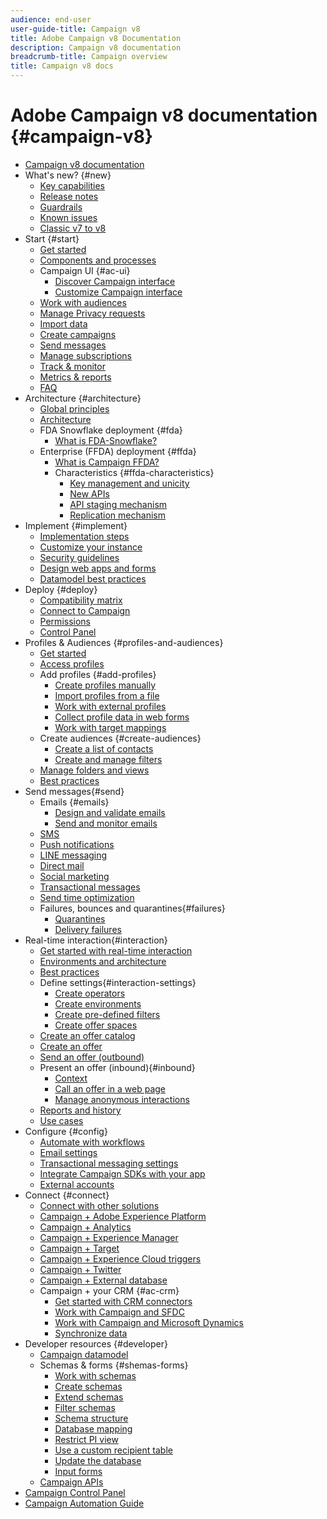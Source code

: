 ```yaml
---
audience: end-user
user-guide-title: Campaign v8
title: Adobe Campaign v8 Documentation
description: Campaign v8 documentation
breadcrumb-title: Campaign overview
title: Campaign v8 docs
---
```


# Adobe Campaign v8 documentation {#campaign-v8}

+ [Campaign v8 documentation](campaign-home.md)
+ What's new? {#new}
  + [Key capabilities](start/whats-new.md)
  + [Release notes](start/release-notes.md)
  + [Guardrails](start/ac-guardrails.md)
  + [Known issues](start/known-issues.md)
  + [Classic v7 to v8](start/v7-to-v8.md)
+ Start {#start}
  + [Get started](start/get-started.md)
  + [Components and processes](start/ac-components.md)
  + Campaign UI {#ac-ui}
    + [Discover Campaign interface](start/campaign-ui.md)
    + [Customize Campaign interface](start/customize-ui.md)
  + [Work with audiences](start/audiences.md)
  + [Manage Privacy requests](start/privacy.md)
  + [Import data](start/import.md)
  + [Create campaigns](start/campaigns.md)
  + [Send messages](start/create-message.md)
  + [Manage subscriptions](start/subscriptions.md)
  + [Track & monitor](start/tracking.md)
  + [Metrics & reports](start/reporting.md)
  + [FAQ](start/campaign-faq.md)
+ Architecture {#architecture}
  + [Global principles](architecture/general-architecture.md)
  + [Architecture](architecture/architecture.md)
  + FDA Snowflake deployment {#fda}
    + [What is FDA-Snowflake?](architecture/fda-deployment.md)
  + Enterprise (FFDA) deployment {#ffda}
    + [What is Campaign FFDA?](architecture/enterprise-deployment.md)
    + Characteristics {#ffda-characteristics}
      + [Key management and unicity](architecture/keys.md)
      + [New APIs](architecture/new-apis.md)
      + [API staging mechanism](architecture/staging.md)
      + [Replication mechanism](architecture/replication.md)
+ Implement {#implement}
  + [Implementation steps](start/implement.md)
  + [Customize your instance](dev/customize.md)
  + [Security guidelines](config/security.md)
  + [Design web apps and forms](dev/webapps.md)
  + [Datamodel best practices](dev/datamodel-best-practices.md)
+ Deploy {#deploy}
  + [Compatibility matrix](start/compatibility-matrix.md)
  + [Connect to Campaign](start/connect.md)
  + [Permissions](start/permissions.md)
  + [Control Panel](config/self-service.md)
+ Profiles & Audiences {#profiles-and-audiences}
  + [Get started](audiences/gs-audiences.md)
  + [Access profiles](audiences/view-profiles.md)
  + Add profiles {#add-profiles}
    + [Create profiles manually](audiences/create-profiles.md)
    + [Import profiles from a file](audiences/import-profiles.md)
    + [Work with external profiles](audiences/external-profiles.md)
    + [Collect profile data in web forms](audiences/collect-profiles.md)
    + [Work with target mappings](audiences/target-mappings.md)
  + Create audiences {#create-audiences}
    + [Create a list of contacts](audiences/create-audiences.md)
    + [Create and manage filters](audiences/create-filters.md)
  + [Manage folders and views](audiences/folders-and-views.md)
  + [Best practices](audiences/audiences-best-practices.md)
+ Send messages{#send}
  + Emails {#emails}
    + [Design and validate emails](send/email.md)
    + [Send and monitor emails](send/send.md)
  + [SMS](send/sms.md)
  + [Push notifications](send/push.md)
  + [LINE messaging](send/line.md)
  + [Direct mail](send/direct-mail.md)
  + [Social marketing](send/twitter.md)
  + [Transactional messages](send/transactional.md)
  + [Send time optimization](send/predictive.md)
  + Failures, bounces and quarantines{#failures}
    + [Quarantines](send/quarantines.md)
    + [Delivery failures](send/delivery-failures.md)
+ Real-time interaction{#interaction}
  + [Get started with real-time interaction](interaction/interaction.md)
  + [Environments and architecture](interaction/interaction-architecture.md)
  + [Best practices](interaction/interaction-best-practices.md)
  + Define settings{#interaction-settings}
    + [Create operators](interaction/interaction-operators.md)
    + [Create environments](interaction/interaction-env.md)
    + [Create pre-defined filters](interaction/interaction-predefined-filters.md)
    + [Create offer spaces](interaction/interaction-offer-spaces.md)
  + [Create an offer catalog](interaction/interaction-offer-catalog.md)
  + [Create an offer](interaction/interaction-offer.md)
  + [Send an offer (outbound)](interaction/interaction-send-offers.md)
  + Present an offer (inbound){#inbound}
    + [Context](interaction/interaction-present-offers.md)
    + [Call an offer in a web page](interaction/interaction-integration.md)
    + [Manage anonymous interactions](interaction/anonymous-interactions.md)
  + [Reports and history](interaction/interaction-tracking.md)
  + [Use cases](interaction/interaction-use-cases.md)
+ Configure {#config}
  + [Automate with workflows](config/workflows.md)
  + [Email settings](config/email-settings.md)
  + [Transactional messaging settings](config/transactional-msg-settings.md)
  + [Integrate Campaign SDKs with your app](config/push-config.md)
  + [External accounts](config/external-accounts.md)
+ Connect {#connect}
  + [Connect with other solutions](connect/integration.md)
  + [Campaign + Adobe Experience Platform](connect/ac-aep.md)
  + [Campaign + Analytics](connect/ac-aa.md)
  + [Campaign + Experience Manager](connect/ac-aem.md)
  + [Campaign + Target](connect/ac-at.md)
  + [Campaign + Experience Cloud triggers](connect/ac-triggers.md)
  + [Campaign + Twitter](connect/ac-tw.md)
  + [Campaign + External database](connect/fda.md)
  + Campaign + your CRM {#ac-crm}
    + [Get started with CRM connectors](connect/crm.md)
    + [Work with Campaign and SFDC](connect/ac-sfdc.md)
    + [Work with Campaign and Microsoft Dynamics](connect/ac-ms-dyn.md)
    + [Synchronize data](connect/crm-data-sync.md)
+ Developer resources {#developer}
  + [Campaign datamodel](dev/datamodel.md)
  + Schemas & forms {#shemas-forms}
    + [Work with schemas](dev/schemas.md)
    + [Create schemas](dev/create-schema.md)
    + [Extend schemas](dev/extend-schema.md)
    + [Filter schemas](dev/filter-schema.md)
    + [Schema structure](dev/schema-structure.md)
    + [Database mapping](dev/database-mapping.md)
    + [Restrict PI view](dev/restrict-pi-view.md)
    + [Use a custom recipient table](dev/custom-recipient.md)
    + [Update the database](dev/update-database-structure.md)
    + [Input forms](dev/forms.md)
  + [Campaign APIs](dev/api.md)
+ [Campaign Control Panel](https://experienceleague.adobe.com/docs/control-panel/using/control-panel-home.html)
+ [Campaign Automation Guide](https://experienceleague.adobe.com/docs/campaign/automation/home.html)
